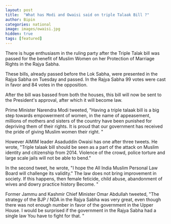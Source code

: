 ```yaml
---
layout: post
title:  "What has Modi and Owaisi said on triple Talaak Bill ?"
author: Bipin
categories: national
image: images/owaisi.jpg
hidden: true
tags: [featured]
---
```

There is huge enthusiasm in the ruling party after the Triple Talak bill was passed for the benefit of  Muslim Women on her Protection of Marriage Rights in the Rajya Sabha.

These bills, already passed before the Lok Sabha, were presented in the Rajya Sabha on Tuesday and passed. In the Rajya Sabha 99 votes were cast in favor and 84 votes in the opposition.

After the bill was bassed from both the houses, this bill will now be sent to the President's approval, after which it will become law.

Prime Minister Narendra Modi tweeted, "Having a triple talaak  bill is a big step towards empowerment of women, in the name of appeasement, millions of mothers and sisters of the country have been punished for depriving them of their rights. It is proud that our government has received the pride of giving Muslim women their right. "

However AIMIM leader Asaduddin Owaisi has one after three tweets. He wrote, "Triple talaak bill should be seen as a part of the attack on Muslim identity and citizenship from 2014. Violence of the crowd, police torture and large scale jails will not be able to bend."

In the second tweet, he wrote, "I hope the All India Muslim Personal Law Board will challenge its validity." The law does not bring improvement in society. If this happens, then female feticide, child abuse, abandonment of wives and dowry practice history Become. "

Former Jammu and Kashmir Chief Minister Omar Abdullah tweeted, "The strategy of the BJP / NDA in the Rajya Sabha was very great, even though there was not enough number in favor of the government in the Upper House. I would be surprised if the government in the Rajya Sabha had a single law You have to fight for that. "